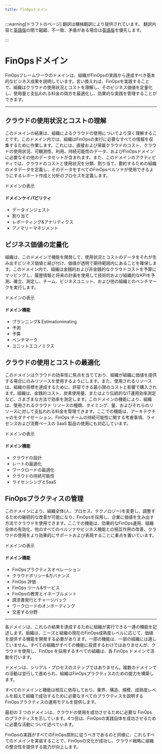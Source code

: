 ```yaml
---
title: FinOpsドメイン
---
```


:::warning[ドラフトのページ]
翻訳は機械翻訳により提供されています。
翻訳内容と[英語版]の間で齟齬、不一致、矛盾がある場合は[英語版]を優先します。

[英語版]:https://www.finops.org/framework/
:::

# FinOpsドメイン

FinOpsフレームワークのドメインは、組織がFinOpsの実践から達成すべき基本的なビジネス成果を説明しています。言い換えれば、FinOpsを実践することで、組織はクラウドの使用状況とコストを理解し、そのビジネス価値を定量化し、使用量と支払われる料金の両方を最適化し、効果的な実践を管理することができます。

---

## クラウドの使用状況とコストの理解

このドメインの結果は、組織によるクラウドの使用についてより深く理解することです。このドメイン内では、組織はFinOpsの実行に必要なすべての情報を収集するために作業します。これには、直接および帰属クラウドのコスト、クラウドの使用状況、可観測性、利用、持続可能性のデータ、およびFinOpsドメインに必要なその他のデータセットが含まれます。また、このドメインのアクティビティでは、クラウドのコストと使用状況を分類、割り当て、要約するための組織のメタデータを定義し、そのデータをすべてのFinOpsペルソナが使用できるようにするレポート作成と分析のプロセスを定義します。

ドメインの表示

#### ドメインケイパビリティ

- データインジェスト
- 割り当て
- レポーティング&アナリティクス
- アノマリーマネジメント

## ビジネス価値の定量化

組織は、このドメインで機能を開発して、使用状況とコストのデータをそれが生み出すビジネス価値と結び付け、価値が透明で期待範囲内にあることを確保します。このドメイン内で、組織は金銭的および非金銭的なクラウドコストを予算にマッピングし、履歴情報と将来の計画を使用して技術的および組織的なKPIを予測、確立、測定し、チーム、ビジネスユニット、および他の組織とのベンチマークを実行します。

ドメインの表示

#### ドメイン機能

- プランニング& Estimationimating
- 予測
- 予算
- ベンチマーク
- ユニットエコノミクス

## クラウドの使用とコストの最適化

このドメインはクラウドの効率性に焦点を当てており、組織が組織に価値を提供する場合にのみリソースを使用するようにします。また、使用されるリソースは、組織の目標を達成するために、許容できる最小限のコストと影響で購入されます。組織は、金銭的コスト、炭素使用量、またはより伝統的なIT運用効率測定など、さまざまな方法で効率を測定します。このドメインの機能により、組織は、使用されるクラウド リソースの種類、タイミング、量、およびそれらのリソースに対して支払われる料金を管理できます。ここでの機能は、アーキテクチャのモダナイゼーション、FinOps チームの持続可能性に関する考慮事項、ライセンスおよび消費ベースの SaaS 製品の使用にも対応しています。

ドメインの表示

#### ドメイン機能

- クラウドの設計
- レートの最適化
- ワークロードの最適化
- クラウドの持続可能性
- ライセンシングとSaaS

## FinOpsプラクティスの管理

このドメインにより、組織全体(人、プロセス、テクノロジー)を変更し、調整するための継続的な改善が可能になり、FinOpsを採用し、企業に価値を生み出す方法でクラウドを使用できます。ここでの機能は、効果的なFinOps運用、組織全体の有効化、他のすべてのペルソナやビジネス機能との相互作用の改善、クラウドの使用をより効果的にサポートおよび表現することに重点を置いています。

ドメインの表示

#### ドメイン機能

- FinOpsプラクティスオペレーション
- クラウドポリシー&ガバナンス
- FinOps 評価
- FinOps ツール&サービス
- FinOpsの教育とイネーブルメント
- 請求書発行とチャージバック
- ワークロードのオンボーディング
- 交差する分野

---

各ドメインは、これらの結果を達成するために組織が実行できる一連の機能を記述します。組織は、ニーズと組織の現在のFinOps成熟度レベルに応じて、価値を提供する機能を開発する必要があります。一部の機能は、一部の組織には適していません。すべての組織がすべての機能に投資するわけではありませんが、クラウドを使用し、FinOps を採用するすべての組織は、各 FinOps ドメインで活動を行います。

ドメインは、シリアル・プロセスのステップではありません。複数のドメインでの活動は並行して進められ、組織はFinOpsプラクティスのための能力を構築します。

すべてのドメインと機能は相互に依存しており、業界、構造、規模、成熟度レベルを超えて組織で成功するために必要なすべてのプラクティスを説明するFinOpsプラクティスの運用モデルを提供します。

最初の 3 つのドメインは、クラウドの使用を成功させるために必要な FinOps のプラクティスを示しています。4つ目は、FinOpsの実践自体を成功させるために必要な活動について述べています。

FinOpsの実践がすべてのFinOps原則に従うべきであるのと同様に、これらすべてのドメインを実装することで、FinOpsの文化が成功し、クラウド戦略に組織の整合性を提供する能力が向上します。
